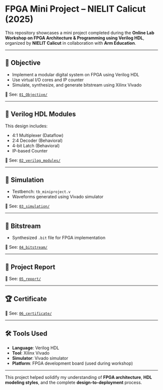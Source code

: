 # FPGA Mini Project – NIELIT Calicut (2025)

This repository showcases a mini project completed during the **Online Lab Workshop on FPGA Architecture & Programming using Verilog HDL**, organized by **NIELIT Calicut** in collaboration with **Arm Education**.

---

## 📌 Objective

- Implement a modular digital system on FPGA using Verilog HDL
- Use virtual I/O cores and IP counter
- Simulate, synthesize, and generate bitstream using Xilinx Vivado

📁 See: [`01_Objective/`](./01_Objective/)

---

## 🔧 Verilog HDL Modules

This design includes:
- 4:1 Multiplexer (Dataflow)
- 2:4 Decoder (Behavioral)
- 4-bit Latch (Behavioral)
- IP-based Counter

📁 See: [`02_verilog_modules/`](./02_verilog_modules/)

---

## 🧪 Simulation

- Testbench: `tb_miniproject.v`
- Waveforms generated using Vivado simulator

📁 See: [`03_simulation/`](./03_simulation/)

---

## 🔁 Bitstream

- Synthesized `.bit` file for FPGA implementation

📁 See: [`04_bitstream/`](./04_bitstream/)

---

## 📄 Project Report

📁 See: [`05_report/`](./05_report/)

---

## 🏆 Certificate

📁 See: [`06_certificate/`](./06_certificate/)

---

## 🛠️ Tools Used

- **Language**: Verilog HDL  
- **Tool**: Xilinx Vivado  
- **Simulator**: Vivado simulator  
- **Platform**: FPGA development board (used during workshop)

---

This project helped solidify my understanding of **FPGA architecture**, **HDL modeling styles**, and the complete **design-to-deployment** process.

